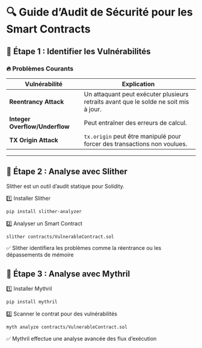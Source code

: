 # 🔍 Guide d’Audit de Sécurité pour les Smart Contracts  

## 🔹 Étape 1 : Identifier les Vulnérabilités  

### 🔥 Problèmes Courants  
| Vulnérabilité | Explication |
|--------------|-------------|
| **Reentrancy Attack** | Un attaquant peut exécuter plusieurs retraits avant que le solde ne soit mis à jour. |
| **Integer Overflow/Underflow** | Peut entraîner des erreurs de calcul. |
| **TX Origin Attack** | `tx.origin` peut être manipulé pour forcer des transactions non voulues. |

---

## 🔹 Étape 2 : Analyse avec Slither  

Slither est un outil d’audit statique pour Solidity.  

1️⃣ Installer Slither  
```bash
pip install slither-analyzer
```
2️⃣ Analyser un Smart Contract

```bash
slither contracts/VulnerableContract.sol
```

✅ Slither identifiera les problèmes comme la réentrance ou les dépassements de mémoire

## 🔹 Étape 3 : Analyse avec Mythril
1️⃣ Installer Mythril

```bash
pip install mythril
```

2️⃣ Scanner le contrat pour des vulnérabilités

```bash
myth analyze contracts/VulnerableContract.sol
```

✅ Mythril effectue une analyse avancée des flux d’exécution
